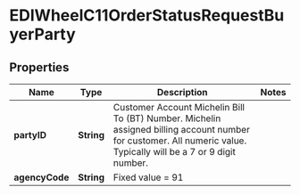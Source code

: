 

# EDIWheelC11OrderStatusRequestBuyerParty


## Properties

| Name | Type | Description | Notes |
|------------ | ------------- | ------------- | -------------|
|**partyID** | **String** | Customer Account Michelin Bill To (BT) Number. Michelin assigned billing account number for customer. All numeric value. Typically will be a 7 or 9 digit number. |  |
|**agencyCode** | **String** | Fixed value &#x3D; 91 |  |




